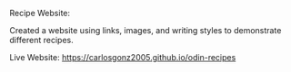Recipe Website:

Created a website using links, images, and writing styles to demonstrate different recipes. 

Live Website: https://carlosgonz2005.github.io/odin-recipes


